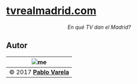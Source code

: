 # [tvrealmadrid.com](https://tvrealmadrid.com)

<p align="center"><i>En qué TV dan el Madrid?</i></p>

## Autor

| ![me](https://www.gravatar.com/avatar/fa50aeff0ddd6e63273a068b04353d9d?s=100)|
| -----------------------------------------------------------------------------|
| © 2017 [__Pablo Varela__](http://pablo.life)                                 |
